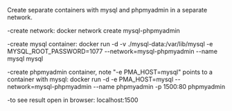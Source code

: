 Create separate containers with mysql and phpmyadmin in a separate network.

-create network:
docker network create mysql-phpmyadmin

-create mysql container:
docker run -d -v ./mysql-data:/var/lib/mysql -e MYSQL_ROOT_PASSWORD=1077 --network=mysql-phpmyadmin --name mysql mysql

-create phpmyadmin container, note "-e PMA_HOST=mysql" points to a container with mysql:
docker run -d -e PMA_HOST=mysql --network=mysql-phpmyadmin --name phpmyadmin -p 1500:80 phpmyadmin

-to see result open in browser:
localhost:1500